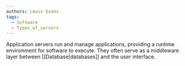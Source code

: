 ```yaml
---
authors: Lewis Evans
tags:
  - Software
  - Types_of_servers
---
```

Application servers run and manage applications, providing a runtime environment for software to execute. They often serve as a middleware layer between [[Database|databases]] and the user interface.